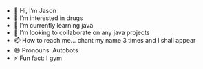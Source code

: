 - 👋 Hi, I’m Jason
- 👀 I’m interested in drugs
- 🌱 I’m currently learning java
- 💞️ I’m looking to collaborate on any java projects
- 📫 How to reach me... chant my name 3 times and I shall appear 
- 😄 Pronouns: Autobots
- ⚡ Fun fact: I gym

<!---
yaasoniii/yaasoniii is a ✨ special ✨ repository because its `README.md` (this file) appears on your GitHub profile.
You can click the Preview link to take a look at your changes.
--->
